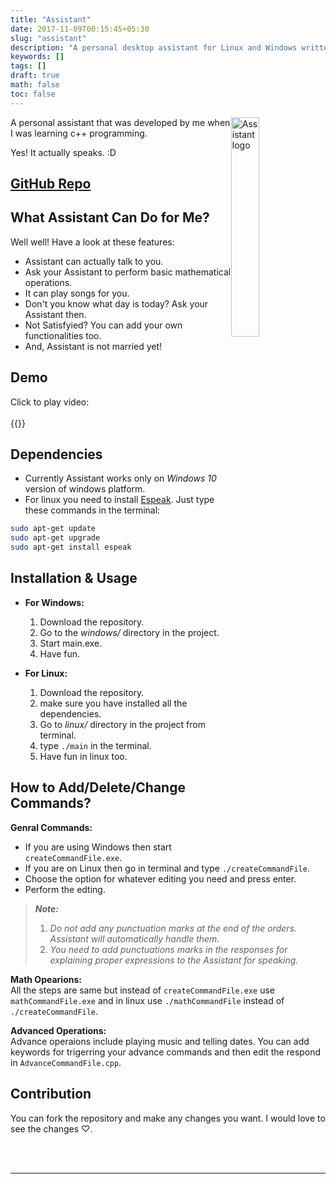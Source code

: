 ```yaml
---
title: "Assistant"
date: 2017-11-09T00:15:45+05:30
slug: "assistant"
description: "A personal desktop assistant for Linux and Windows written purely in C++"
keywords: []
tags: []
draft: true
math: false
toc: false
---
```


<div display="table-cell">
  <img src="https://raw.githubusercontent.com/LakshyaKhatri/Assistant/master/assets/logo/logo.png" alt="Assistant logo" title="Assistant" style="width:30%;height:30%;float:right;"/>
  <p>A personal assistant that was developed by me when I was learning c++ programming.

  Yes! It actually speaks. :D
  </p>
</div>

<h2><a href="https://github.com/LakshyaKhatri/Assistant/" target="_blank">GitHub Repo</a></h2>

## What Assistant Can Do for Me?
Well well! Have a look at these features:
* Assistant can actually talk to you.
* Ask your Assistant to perform basic mathematical operations.
* It can play songs for you.
* Don't you know what day is today? Ask your Assistant then.
* Not Satisfyied? You can add your own functionalities too.
* And, Assistant is not married yet!

## Demo
Click to play video:  
<br>
{{<youtube dVjXoSZKHDs>}}

## Dependencies
* Currently Assistant works only on *Windows 10* version of windows platform.
* For linux you need to install <a href="http://espeak.sourceforge.net/" target="_blank">Espeak</a>. Just type these commands in the terminal:  
```sh
sudo apt-get update
sudo apt-get upgrade
sudo apt-get install espeak
```

## Installation & Usage
* **For Windows:** 
  1. Download the repository.
  2. Go to the *windows/* directory in the project.
  3. Start main.exe.
  4. Have fun.
  
* **For Linux:** 
  1. Download the repository.
  2. make sure you have installed all the dependencies.
  3. Go to *linux/* directory in the project from terminal.
  4. type `./main` in the terminal.
  5. Have fun in linux too.
  
## How to Add/Delete/Change Commands?
**Genral Commands:**
  * If you are using Windows then start `createCommandFile.exe`.
  * If you are on Linux then go in terminal and type `./createCommandFile`.
  * Choose the option for whatever editing you need and press enter.
  * Perform the edting.

> *__Note:__*  
> 1. *Do not add any punctuation marks at the end of the orders. Assistant will automatically handle them.*
> 2. *You need to add punctuations marks in the responses for explaining proper expressions to the Assistant for speaking.*  

**Math Opearions:**  
All the steps are same but instead of `createCommandFile.exe` use `mathCommandFile.exe`  and in linux use `./mathCommandFile` instead of `./createCommandFile`.  

**Advanced Operations:**  
Advance operaions include playing music and telling dates. You can add keywords for trigerring your advance commands and then edit the respond in `AdvanceCommandFile.cpp`.

## Contribution
You can fork the repository and make any changes you want. I would love to see the changes ♡.  

<br>
<br>

-----------------------------------------------------------
